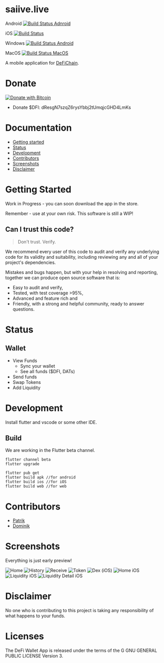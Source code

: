# saiive.live
Android
[![Build Status Adnroid](https://dev.azure.com/saiive/saiive/_apis/build/status/saiive.live.droid?branchName=main)](https://dev.azure.com/saiive/saiive/_build/latest?definitionId=15&branchName=main)

iOS
[![Build Status](https://dev.azure.com/saiive/saiive/_apis/build/status/saiive.live.ios?branchName=main)](https://dev.azure.com/saiive/saiive/_build/latest?definitionId=16&branchName=main)

Windows
[![Build Status Android](https://dev.azure.com/saiive/saiive/_apis/build/status/saiive.live.win?branchName=main)](https://dev.azure.com/saiive/saiive/_build/latest?definitionId=18&branchName=main)

MacOS
[![Build Status MacOS](https://dev.azure.com/saiive/saiive/_apis/build/status/saiive.live.mac?branchName=main)](https://dev.azure.com/saiive/saiive/_build/latest?definitionId=17&branchName=main)

A mobile application for [DeFiChain](https://defichain.com/).

# Donate
[![Donate with Bitcoin](https://en.cryptobadges.io/badge/micro/18iSZjac28YeCeis8pzWxSqCTVw6d9UGCf)](https://en.cryptobadges.io/donate/18iSZjac28YeCeis8pzWxSqCTVw6d9UGCf)

 - Donate $DFI: dResgN7szqZ6rysYbbj2tUmqjcGHD4LmKs

# Documentation
- [Getting started](#getting-started)
- [Status](#status)
- [Development](#development)
- [Contributors](#contributors)
- [Screenshots](#screenshots)
- [Disclaimer](#disclaimer)

# Getting Started
Work in Progress - you can soon download the app in the store.

Remember - use at your own risk. This software is still a WIP!

## Can I trust this code?
> Don't trust. Verify.

We recommend every user of this code to audit and verify any underlying code for its validity and suitability, including reviewing any and all of your project's dependencies.

Mistakes and bugs happen, but with your help in resolving and reporting, together we can produce open source software that is:

- Easy to audit and verify,
- Tested, with test coverage >95%,
- Advanced and feature rich and
- Friendly, with a strong and helpful community, ready to answer questions.

# Status
## Wallet
* View Funds
  * Sync your wallet
  * See all funds ($DFI, DATs)
* Send funds
* Swap Tokens
* Add Liquidity 


# Development
Install flutter and vscode or some other IDE.

## Build
We are working in the Flutter beta channel. 

``` 
flutter channel beta
flutter upgrade

flutter pub get
flutter build apk //for android
flutter build ios //for iOS
flutter build web //for web
```

# Contributors

* [Patrik](https://github.com/p3root)
* [Dominik](https://github.com/dpfaffenbauer)


# Screenshots
Everything is just early preview!

![Home](./screenshots/home_ios.png)
![History](./screenshots/history_ios.png)
![Receive](./screenshots/receive_ios.png)
![Token](./screenshots/token_ios.png)
![Dex (iOS)](./screenshots/dex_ios.png)
![Home iOS](./screenshots/home_ios.png)
![Liquidity iOS](./screenshots/liquidity_ios.png)
![Liquidity Detail iOS](./screenshots/liquidity_detail_ios.png)



# Disclaimer
No one who is contributing to this project is taking any responsibility of what happens to your funds. 


# Licenses

The DeFi Wallet App is released under the terms of the G GNU GENERAL PUBLIC LICENSE Version 3.
